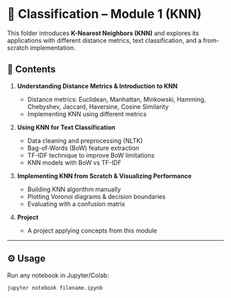 # 🎯 Classification – Module 1 (KNN)

This folder introduces **K-Nearest Neighbors (KNN)** and explores its applications with different distance metrics, text classification, and a from-scratch implementation.

## 📂 Contents
1. **Understanding Distance Metrics & Introduction to KNN**  
   - Distance metrics: Euclidean, Manhattan, Minkowski, Hamming, Chebyshev, Jaccard, Haversine, Cosine Similarity  
   - Implementing KNN using different metrics  

2. **Using KNN for Text Classification**  
   - Data cleaning and preprocessing (NLTK)  
   - Bag-of-Words (BoW) feature extraction  
   - TF-IDF technique to improve BoW limitations  
   - KNN models with BoW vs TF-IDF  

3. **Implementing KNN from Scratch & Visualizing Performance**  
   - Building KNN algorithm manually  
   - Plotting Voronoi diagrams & decision boundaries  
   - Evaluating with a confusion matrix  

4. **Project**  
   - A project applying concepts from this module  

---

## ⚙️ Usage
Run any notebook in Jupyter/Colab:
```bash
jupyter notebook filename.ipynb

